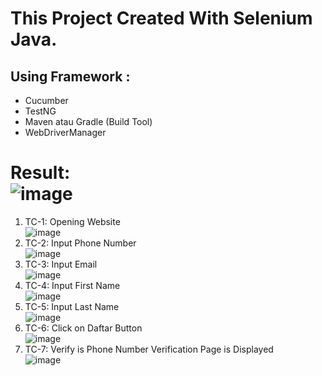 # This Project Created With Selenium Java. 
## Using Framework :
- Cucumber
- TestNG
- Maven atau Gradle (Build Tool)
- WebDriverManager

# Result: <br> ![image](https://github.com/user-attachments/assets/28334444-c1be-4cd7-8db8-1a93f804927f)

1. TC-1: Opening Website <br> ![image](https://github.com/user-attachments/assets/4b77798a-77fc-4a2e-959f-95215312b600)
2. TC-2: Input Phone Number <br> ![image](https://github.com/user-attachments/assets/f8a62a1a-e63a-4021-b54a-93a6cbcaf01d)
3. TC-3: Input Email <br> ![image](https://github.com/user-attachments/assets/811e0517-360e-418d-b411-99822356df59)
4. TC-4: Input First Name <br> ![image](https://github.com/user-attachments/assets/5afbe54a-2c80-4318-812f-94481bb30c9a)
5. TC-5: Input Last Name <br> ![image](https://github.com/user-attachments/assets/0dcfd042-819a-43b2-936f-188bb3e7cd65)
6. TC-6: Click on Daftar Button <br> ![image](https://github.com/user-attachments/assets/174f0059-ba48-4044-a51c-2d172d3f76dd)
7. TC-7: Verify is Phone Number Verification Page is Displayed <br> ![image](https://github.com/user-attachments/assets/e54156e9-f953-4500-9441-e33421e74424)

